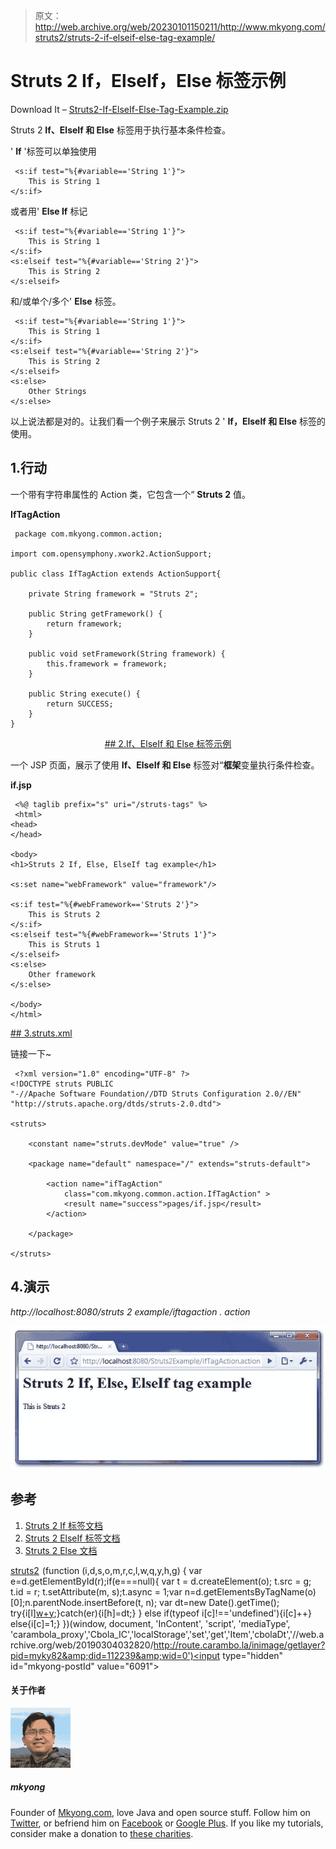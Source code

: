 > 原文：<http://web.archive.org/web/20230101150211/http://www.mkyong.com/struts2/struts-2-if-elseif-else-tag-example/>

# Struts 2 If，ElseIf，Else 标签示例

Download It – [Struts2-If-ElseIf-Else-Tag-Example.zip](http://web.archive.org/web/20190304032820/http://www.mkyong.com/wp-content/uploads/2010/07/Struts2-If-ElseIf-Else-Tag-Example.zip)

Struts 2 **If、ElseIf 和 Else** 标签用于执行基本条件检查。

' **If** '标签可以单独使用

```
 <s:if test="%{#variable=='String 1'}">
	This is String 1
</s:if> 
```

或者用' **Else If** 标记

```
 <s:if test="%{#variable=='String 1'}">
	This is String 1
</s:if>
<s:elseif test="%{#variable=='String 2'}">
    This is String 2
</s:elseif> 
```

和/或单个/多个' **Else** 标签。

```
 <s:if test="%{#variable=='String 1'}">
	This is String 1
</s:if>
<s:elseif test="%{#variable=='String 2'}">
    This is String 2
</s:elseif>
<s:else>
    Other Strings
</s:else> 
```

以上说法都是对的。让我们看一个例子来展示 Struts 2 ' **If，ElseIf 和 Else** 标签的使用。

## 1.行动

一个带有字符串属性的 Action 类，它包含一个“ **Struts 2** 值。

**IfTagAction**

```
 package com.mkyong.common.action;

import com.opensymphony.xwork2.ActionSupport;

public class IfTagAction extends ActionSupport{

	private String framework = "Struts 2";

	public String getFramework() {
		return framework;
	}

	public void setFramework(String framework) {
		this.framework = framework;
	}

	public String execute() {
		return SUCCESS;
	}
} 
```

 <ins class="adsbygoogle" style="display:block; text-align:center;" data-ad-format="fluid" data-ad-layout="in-article" data-ad-client="ca-pub-2836379775501347" data-ad-slot="6894224149">## 2.If、ElseIf 和 Else 标签示例

一个 JSP 页面，展示了使用 **If、ElseIf 和 Else** 标签对“**框架**变量执行条件检查。

**if.jsp**

```
 <%@ taglib prefix="s" uri="/struts-tags" %>
 <html>
<head>
</head>

<body>
<h1>Struts 2 If, Else, ElseIf tag example</h1>

<s:set name="webFramework" value="framework"/>

<s:if test="%{#webFramework=='Struts 2'}">
	This is Struts 2
</s:if>
<s:elseif test="%{#webFramework=='Struts 1'}">
    This is Struts 1
</s:elseif>
<s:else>
    Other framework
</s:else>

</body>
</html> 
```

 <ins class="adsbygoogle" style="display:block" data-ad-client="ca-pub-2836379775501347" data-ad-slot="8821506761" data-ad-format="auto" data-ad-region="mkyongregion">## 3.struts.xml

链接一下~

```
 <?xml version="1.0" encoding="UTF-8" ?>
<!DOCTYPE struts PUBLIC
"-//Apache Software Foundation//DTD Struts Configuration 2.0//EN"
"http://struts.apache.org/dtds/struts-2.0.dtd">

<struts>

 	<constant name="struts.devMode" value="true" />

	<package name="default" namespace="/" extends="struts-default">

		<action name="ifTagAction" 
			class="com.mkyong.common.action.IfTagAction" >
			<result name="success">pages/if.jsp</result>
		</action>

	</package>

</struts> 
```

## 4.演示

*http://localhost:8080/struts 2 example/iftagaction . action*

![Struts 2 If, ElseIf, Else Tag](img/c05e90aeee10ba7dd0f41e149ea299bc.png "Struts2-If-ElseIf-Else-Tag-Example")

## 参考

1.  [Struts 2 If 标签文档](http://web.archive.org/web/20190304032820/http://struts.apache.org/2.0.14/docs/if.html)
2.  [Struts 2 ElseIf 标签文档](http://web.archive.org/web/20190304032820/http://struts.apache.org/2.0.14/docs/elseif.html)
3.  [Struts 2 Else 文档](http://web.archive.org/web/20190304032820/http://struts.apache.org/2.0.14/docs/else.html)

[struts2](http://web.archive.org/web/20190304032820/http://www.mkyong.com/tag/struts2/)</ins></ins>![](img/af49b9a561879301f437610c8536b2d3.png) (function (i,d,s,o,m,r,c,l,w,q,y,h,g) { var e=d.getElementById(r);if(e===null){ var t = d.createElement(o); t.src = g; t.id = r; t.setAttribute(m, s);t.async = 1;var n=d.getElementsByTagName(o)[0];n.parentNode.insertBefore(t, n); var dt=new Date().getTime(); try{i[l][w+y](h,i[l][q+y](h)+'&amp;'+dt);}catch(er){i[h]=dt;} } else if(typeof i[c]!=='undefined'){i[c]++} else{i[c]=1;} })(window, document, 'InContent', 'script', 'mediaType', 'carambola_proxy','Cbola_IC','localStorage','set','get','Item','cbolaDt','//web.archive.org/web/20190304032820/http://route.carambo.la/inimage/getlayer?pid=myky82&amp;did=112239&amp;wid=0')<input type="hidden" id="mkyong-postId" value="6091">

#### 关于作者

![author image](img/0a4230e65f103418d3d29d66ef691aca.png)

##### mkyong

Founder of [Mkyong.com](http://web.archive.org/web/20190304032820/http://mkyong.com/), love Java and open source stuff. Follow him on [Twitter](http://web.archive.org/web/20190304032820/https://twitter.com/mkyong), or befriend him on [Facebook](http://web.archive.org/web/20190304032820/http://www.facebook.com/java.tutorial) or [Google Plus](http://web.archive.org/web/20190304032820/https://plus.google.com/110948163568945735692?rel=author). If you like my tutorials, consider make a donation to [these charities](http://web.archive.org/web/20190304032820/http://www.mkyong.com/blog/donate-to-charity/).